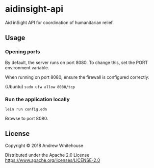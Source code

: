 # aidinsight-api

Aid inSight API for coordination of humanitarian relief.

## Usage

### Opening ports

By default, the server runs on port 8080. To change this, set the PORT environment variable.

When running on port 8080, ensure the firewall is configured correctly:

(Ubuntu)
```sudo ufw allow 8080/tcp```

### Run the application locally

```lein run config.edn```

Browse to port 8080.

## License

Copyright © 2018 Andrew Whitehouse

Distributed under the Apache 2.0 License https://www.apache.org/licenses/LICENSE-2.0

